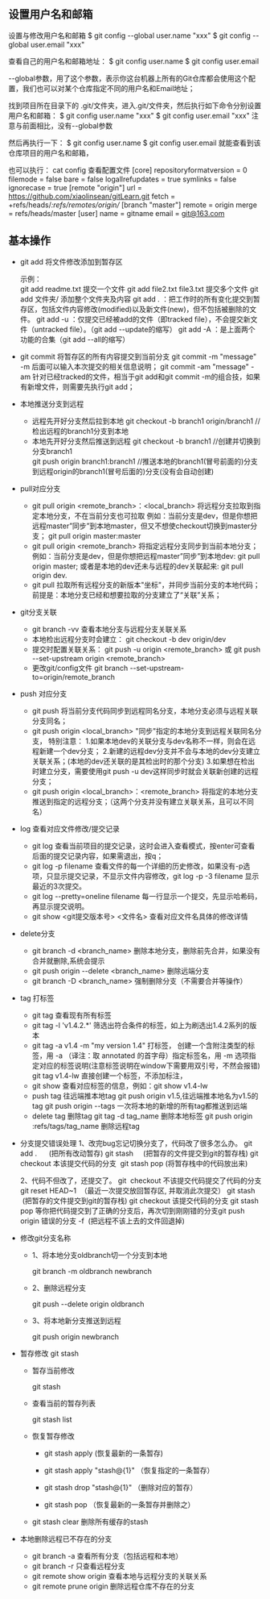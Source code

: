 ## 设置用户名和邮箱

设置与修改用户名和邮箱
$ git config --global user.name "xxx"
$ git config --global user.email "xxx"

查看自己的用户名和邮箱地址：
$ git config user.name
$ git config user.email

--global参数，用了这个参数，表示你这台机器上所有的Git仓库都会使用这个配置，我们也可以对某个仓库指定不同的用户名和Email地址；

找到项目所在目录下的 .git/文件夹，进入.git/文件夹，然后执行如下命令分别设置用户名和邮箱：
$ git config user.name "xxx"
$ git config user.email "xxx"
注意与前面相比，没有--global参数

然后再执行一下：
$ git config user.name
$ git config user.email
就能查看到该仓库项目的用户名和邮箱，

也可以执行：
cat config
查看配置文件
[core]
        repositoryformatversion = 0
        filemode = false
        bare = false
        logallrefupdates = true
        symlinks = false
        ignorecase = true
[remote "origin"]
        url = https://github.com/xiaolinsean/gitLearn.git
        fetch = +refs/heads/*:refs/remotes/origin/*
[branch "master"]
        remote = origin
        merge = refs/heads/master
[user]
        name = gitname
        email = git@163.com



## 基本操作

- git add 将文件修改添加到暂存区

  示例：  
  git add readme.txt   提交一个文件
  git add file2.txt file3.txt  提交多个文件
  git add 文件夹/            添加整个文件夹及内容
  git add . ：把工作时的所有变化提交到暂存区，包括文件内容修改(modified)以及新文件(new)，但不包括被删除的文件。
  git add -u ：仅提交已经被add的文件（即tracked file），不会提交新文件（untracked file）。（git add --update的缩写）
  git add -A ：是上面两个功能的合集（git add --all的缩写）


- git commit 将暂存区的所有内容提交到当前分支
  git commit -m "message" -m 后面可以输入本次提交的相关信息说明；
  git commit -am "message"  -am 针对已经tracked的文件，相当于git add和git commit -m的组合技，如果有新增文件，则需要先执行git add；


- 本地推送分支到远程
  - 远程先开好分支然后拉到本地
    git checkout -b branch1 origin/branch1    //检出远程的branch1分支到本地
  - 本地先开好分支然后推送到远程
     git checkout -b branch1    //创建并切换到分支branch1  
     git push origin branch1:branch1    //推送本地的branch1(冒号前面的)分支到远程origin的branch1(冒号后面的)分支(没有会自动创建)

- pull对应分支
  - git pull origin <remote_branch>：<local_branch>
        将远程分支拉取到指定本地分支，不在当前分支也可拉取
        例如：当前分支是dev，但是你想把远程master”同步”到本地master，但又不想使checkout切换到master分支；
        git pull origin master:master
  - git pull origin <remote_branch>
        将指定远程分支同步到当前本地分支；
        例如：当前分支是dev，但是你想把远程master”同步”到本地dev:
        git pull origin master;
        或者是本地的dev还未与远程的dev关联起来:
        git pull origin dev.
  - git pull
        拉取所有远程分支的新版本"坐标"，并同步当前分支的本地代码；前提是：本地分支已经和想要拉取的分支建立了“关联”关系；

- git分支关联
  - git branch -vv 查看本地分支与远程分支关联关系
  - 本地检出远程分支时会建立：
        git checkout -b dev origin/dev
  - 提交时配置关联关系：
        git push -u origin <remote_branch> 或 
        git push --set-upstream origin <remote_branch>
  - 更改git/config文件
       git branch --set-upstream-to=origin/remote_branch 

- push 对应分支
  - git push
        将当前分支代码同步到远程同名分支，本地分支必须与远程关联分支同名；
  - git push origin <local_branch>
        "同步"指定的本地分支到远程关联同名分支，
        特别注意：
                1.如果本地dev的关联分支与dev名称不一样，则会在远程新建一个dev分支；
                2.新建的远程dev分支并不会与本地的dev分支建立关联关系；(本地的dev还关联的是其检出时的那个分支)
                3.如果想在检出时建立分支，需要使用git push -u dev这样同步时就会关联新创建的远程分支；
  - git push origin <local_branch>：<remote_branch>
        将指定的本地分支推送到指定的远程分支；（这两个分支并没有建立关联关系，且可以不同名）

- log 查看对应文件修改/提交记录
  - git log
      查看当前项目的提交记录，这时会进入查看模式，按enter可查看后面的提交记录内容，如果需退出，按q；
  - git log -p filename
      查看文件的每一个详细的历史修改，如果没有-p选项，只显示提交记录，不显示文件内容修改，git log -p -3 filename 显示最近的3次提交。
  - git log --pretty=oneline filename
      每一行显示一个提交，先显示哈希码，再显示提交说明。
  - git show <git提交版本号> <文件名>
      查看对应文件名具体的修改详情

- delete分支
  - git branch -d <branch_name>
      删除本地分支，删除前先合并，如果没有合并就删除,系统会提示
  - git push origin --delete <branch_name>
      删除远端分支
  - git branch -D <branch_name>
      强制删除分支（不需要合并等操作）

- tag 打标签
  - git tag
    查看现有所有标签
  - git tag -l 'v1.4.2.*'
    筛选出符合条件的标签，如上为刷选出1.4.2系列的版本
  - git tag -a v1.4 -m "my version 1.4" 打标签，
    创建一个含附注类型的标签，用 -a （译注：取 annotated 的首字母）指定标签名，用 -m 选项指定对应的标签说明(注意标签说明在window下需要用双引号，不然会报错)
    git tag v1.4-lw 直接创建一个标签，不添加标注，
  - git show 
    查看对应标签的信息，例如：git show v1.4-lw
  - push tag 往远端推本地tag
    git push origin v1.5,往远端推本地名为v1.5的tag
    git push origin --tags 一次将本地的新增的所有tag都推送到远端
  - delete tag 删除tag
    git tag -d tag_name 删除本地标签
    git push origin :refs/tags/tag_name 删除远程tag


- 分支提交错误处理
  1、改完bug忘记切换分支了，代码改了很多怎么办。
  git add .      (把所有改动暂存)
  git stash     (把暂存的文件提交到git的暂存栈)
  git checkout 本该提交代码的分支 
  git stash pop (将暂存栈中的代码放出来)

  2、代码不但改了，还提交了。
  git  checkout 不该提交代码提交了代码的分支
  git reset HEAD~1  （最近一次提交放回暂存区, 并取消此次提交）
  git stash   (把暂存的文件提交到git的暂存栈)
  git checkout 该提交代码的分支
  git stash pop 
  等你把代码提交到了正确的分支后，再次切到刚刚错的分支git push origin 错误的分支 -f  (把远程不该上去的文件回退掉)

- 修改git分支名称
  - 1、将本地分支oldbranch切一个分支到本地
  
     git branch -m oldbranch newbranch

  - 2、删除远程分支
     
    git push --delete origin oldbranch
  - 3、将本地新分支推送到远程

    git push origin newbranch

- 暂存修改 git stash
  - 暂存当前修改
  
    git stash
    
  - 查看当前的暂存列表
  
    git stash list

  - 恢复暂存修改
  
      - git stash apply (恢复最新的一条暂存)
      - git stash apply "stash@{1}" （恢复指定的一条暂存）
      - git stash drop "stash@{1}" （删除对应的暂存）

      - git stash pop （恢复最新的一条暂存并删除之）

  - git stash clear 删除所有缓存的stash

- 本地删除远程已不存在的分支
  - git branch -a 查看所有分支（包括远程和本地）
  - git branch -r 只查看远程分支
  - git remote show origin 查看本地与远程分支的关联关系
  - git remote prune origin 删除远程仓库不存在的分支
  